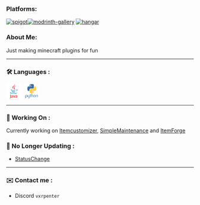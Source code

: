 
### Platforms:
[<img alt="spigot" height="56" src="https://cdn.jsdelivr.net/npm/@intergrav/devins-badges@3/assets/cozy-minimal/supported/spigot_vector.svg">](https://www.spigotmc.org/members/vxrpxntxr.1096792/)[<img alt="modrinth-gallery" height="56" src="https://cdn.jsdelivr.net/npm/@intergrav/devins-badges@3/assets/cozy-minimal/documentation/modrinth-gallery_vector.svg">](https://modrinth.com/user/Vxrpenter)
[<img alt="hangar" height="56" src="https://cdn.jsdelivr.net/npm/@intergrav/devins-badges@3/assets/cozy-minimal/available/hangar_vector.svg">](https://hangar.papermc.io/Vxrpenter)

### About Me:
Just making minecraft plugins for fun

---
### 🛠️ Languages :
<img src="https://github.com/devicons/devicon/blob/master/icons/java/java-original-wordmark.svg" title="Java" alt="Java" width="40" height="40"/>&nbsp;
<img src="https://raw.githubusercontent.com/devicons/devicon/55609aa5bd817ff167afce0d965585c92040787a/icons/python/python-original-wordmark.svg" title="Python" alt="Python" width="40" height="40"/>&nbsp;

---

### 🔨 Working On :
Currently working on [Itemcustomizer](https://github.com/Vxrpenter/Itemcustomizer), [SimpleMaintenance](https://github.com/Vxrpenter/SimpleMaintenance) and [ItemForge](https://github.com/Vxrpenter/ItemForge)

### 🛑 No Longer Updating :
- [StatusChange](https://github.com/Vxrpenter/StatusChange-Plugin)


---

### ✉️ Contact me :
- Discord `vxrpenter`
